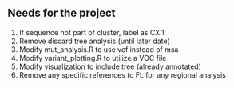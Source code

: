 ## Needs for the project

1. If sequence not part of cluster, label as CX.1
2. Remove discard tree analysis (until later date)
3. Modify mut_analysis.R to use vcf instead of msa
4. Modify variant_plotting.R to utilize a VOC file
5. Modify visualization to include tree (already annotated)
6. Remove any specific references to FL for any regional analysis

